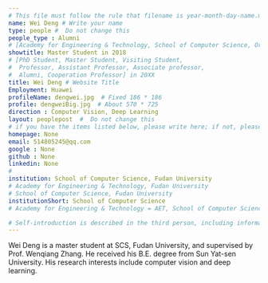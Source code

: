 ```yaml
---
# This file must follow the rule that filename is year-month-day-name.md .
name: Wei Deng # Write your name
type: people #  Do not change this
people_type : Alumni
# [Academy for Engineering & Technology, School of Computer Science, Organizer]
showtitle: Master Student in 2018
# [PhD Student, Master Student, Visiting Student,
#  Professor, Assistant Professor, Associate professor,
#  Alumni, Cooperation Professor] in 20XX
title: Wei Deng # Website Title
Employment: Huawei
profileName: dengwei.jpg  # Fixed 186 * 186
profile: dengweiBig.jpg  # About 570 * 725
direction : Computer Vision, Deep Learning
layout: peoplepost  #  Do not change this
# if you have the items listed below, please write here; if not, please write None.
homepage: None
email: 514805245@qq.com
google : None
github : None
linkedin: None
# 
institution: School of Computer Science, Fudan University
# Academy for Engineering & Technology, Fudan University
# School of Computer Science, Fudan University
institutionShort: School of Computer Science
# Academy for Engineering & Technology = AET, School of Computer Science = SCS

# Self-introduction is described in the third person, including information such as educational experience
---
```


Wei Deng is a master student at SCS, Fudan University, and supervised by Prof. Wenqiang Zhang. He received his B.E. degree from Sun Yat-sen University. His research interests include computer vision and deep learning.